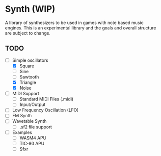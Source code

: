 # Synth (WIP)

A library of synthesizers to be used in games with note based music engines.
This is an experimental library and the goals and overall structure are subject
to change.

## TODO

- [ ] Simple oscillators
  - [x] Square
  - [ ] Sine
  - [ ] Sawtooth
  - [x] Triangle
  - [x] Noise
- [ ] MIDI Support
  - [ ] Standard MIDI Files (.midi)
  - [ ] Input/Output
- [ ] Low Frequency Oscillation (LFO)
- [ ] FM Synth
- [ ] Wavetable Synth
  - [ ] .sf2 file support
- [ ] Examples
  - [ ] WASM4 APU
  - [ ] TIC-80 APU
  - [ ] Sfxr
